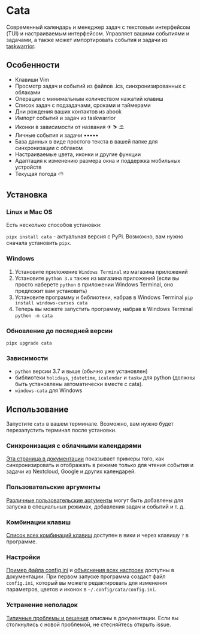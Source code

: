 # Cata

Современный календарь и менеджер задач с текстовым интерфейсом (TUI) и настраиваемым интерфейсом. Управляет вашими событиями и задачами, а также может импортировать события и задачи из [taskwarrior](https://github.com/GothenburgBitFactory/taskwarrior).

## Особенности

- Клавиши Vim
- Просмотр задач и событий из файлов .ics, синхронизированных с облаками
- Операции с минимальным количеством нажатий клавиш
- Список задач с подзадачами, сроками и таймерами
- Дни рождения ваших контактов из abook
- Импорт событий и задач из taskwarrior
- Иконки в зависимости от названия ✈ ⛷ ⛱
- Личные события и задачи •••••
- База данных в виде простого текста в вашей папке для синхронизации с облаком
- Настраиваемые цвета, иконки и другие функции
- Адаптация к изменению размера окна и поддержка мобильных устройств
- Текущая погода ⛅

## Установка

### Linux и Mac OS

Есть несколько способов установки:

`pipx install cata` - актуальная версия с PyPi. Возможно, вам нужно сначала установить `pipx`.

### Windows

1. Установите приложение `Windows Terminal` из магазина приложений
2. Установите `python 3.x` также из магазина приложений (если вы просто наберете `python` в приложении Windows Terminal, оно предложит вам установить)
3. Установите программу и библиотеки, набрав в Windows Terminal `pip install windows-curses cata`
4. Теперь вы можете запустить программу, набрав в Windows Terminal `python -m cata`

### Обновление до последней версии

`pipx upgrade cata`

### Зависимости

- `python` версии 3.7 и выше (обычно уже установлен)
- библиотеки `holidays`, `jdatetime`, `icalendar` и `taskw` для python (должны быть установлены автоматически вместе с cata).
- `windows-cata` для Windows

## Использование

Запустите `cata` в вашем терминале. Возможно, вам нужно будет перезапустить терминал после установки.

### Синхронизация с облачными календарями

[Эта страница в документации](https://svyatov-hub.gitbook.io/cata/oblachnaya-sinkhronizaciya) показывает примеры того, как синхронизировать и отображать в режиме только для чтения события и задачи из Nextcloud, Google и других календарей.

### Пользовательские аргументы

[Различные пользовательские аргументы](https://svyatov-hub.gitbook.io/cata/polzovatelskie-argumenty) могут быть добавлены для запуска в специальных режимах, добавления задач и событий и т. д.

### Комбинации клавиш

[Список всех комбинаций клавиш](https://svyatov-hub.gitbook.io/cata/sochetaniya-klavish) доступен в вики и через клавишу `?` в программе.

### Настройки

[Пример файла config.ini](https://svyatov-hub.gitbook.io/cata/nastroiki-po-umolchaniyu) и [объяснения всех настроек](https://svyatov-hub.gitbook.io/cata/nastroiki) доступны в документации.
При первом запуске программа создаст файл `config.ini`, который вы можете редактировать для изменения параметров, цветов и иконок в `~/.config/cata/config.ini`.

### Устранение неполадок

[Типичные проблемы и решения](https://svyatov-hub.gitbook.io/cata/debagging) описаны в документации. Если вы столкнулись с новой проблемой, не стесняйтесь открыть issue.
